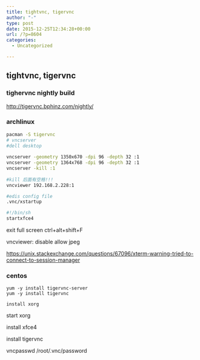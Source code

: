 ```yaml
---
title: tightvnc, tigervnc
author: "-"
type: post
date: 2015-12-25T12:34:28+00:00
url: /?p=8604
categories:
  - Uncategorized

---
```

## tightvnc, tigervnc
### tighervnc nightly build
http://tigervnc.bphinz.com/nightly/

### archlinux
```bash
pacman -S tigervnc
# vncserver
#dell desktop
  
vncserver -geometry 1350x670 -dpi 96 -depth 32 :1
vncserver -geometry 1364x768 -dpi 96 -depth 32 :1
vncserver -kill :1
  
#kill 后面有空格!!!
vncviewer 192.168.2.228:1
```


```bash
#edis config file
.vnc/xstartup

#!/bin/sh
startxfce4

```


exit full screen ctrl+alt+shift+F

vncviewer: disable allow jpeg

https://unix.stackexchange.com/questions/67096/xterm-warning-tried-to-connect-to-session-manager


### centos
    yum -y install tigervnc-server
    yum -y install tigervnc

    install xorg
  
start xorg
  
install xfce4

install tigervnc
  
vncpasswd /root/.vnc/password